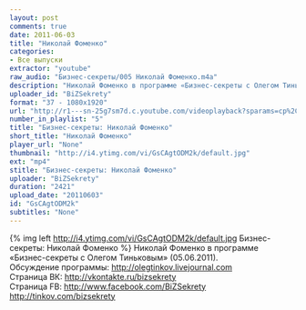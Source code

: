 ```yaml
---
layout: post
comments: true
date: 2011-06-03
title: "Николай Фоменко"
categories:
- Все выпуски
extractor: "youtube"
raw_audio: "Бизнес-секреты/005 Николай Фоменко.m4a"
description: "Николай Фоменко в программе «Бизнес-секреты с Олегом Тиньковым» (05.06.2011).\nОбсуждение программы: http://olegtinkov.livejournal.com\nСтраница ВК: http://vkontakte.ru/bizsekrety\nСтраница FB: http://www.facebook.com/BiZSekrety\nhttp://tinkov.com/bizsekrety"
uploader_id: "BiZSekrety"
format: "37 - 1080x1920"
url: "http://r1---sn-25g7sm7d.c.youtube.com/videoplayback?sparams=cp%2Cid%2Cip%2Cipbits%2Citag%2Cratebypass%2Csource%2Cupn%2Cexpire&id=1ac08082d3833369&expire=1362866581&source=youtube&newshard=yes&mv=m&sver=3&ratebypass=yes&cp=U0hVR1hRVF9NS0NONV9QS1hGOm9qbTFsTExvUjhK&mt=1362841995&ip=92.255.182.31&upn=5ooT8XO9-qs&fexp=931303%2C904448%2C929221%2C916611%2C920704%2C912806%2C902000%2C919512%2C929901%2C913605%2C925006%2C906938%2C931202%2C931401%2C908529%2C930803%2C920201%2C930101%2C930603%2C906834&ms=au&itag=37&ipbits=8&key=yt1&signature=8F52FF05314F13EE2225425B53398EAEF49F4D1D.95CA2437F8BC83D79E8E36C3037A19BE327B40A4"
number_in_playlist: "5"
title: "Бизнес-секреты: Николай Фоменко"
short_title: "Николай Фоменко"
player_url: "None"
thumbnail: "http://i4.ytimg.com/vi/GsCAgtODM2k/default.jpg"
ext: "mp4"
stitle: "Бизнес-секреты: Николай Фоменко"
uploader: "BiZSekrety"
duration: "2421"
upload_date: "20110603"
id: "GsCAgtODM2k"
subtitles: "None"
---
```


{% img left http://i4.ytimg.com/vi/GsCAgtODM2k/default.jpg Бизнес-секреты: Николай Фоменко %}
Николай Фоменко в программе «Бизнес-секреты с Олегом Тиньковым» (05.06.2011).  
Обсуждение программы: http://olegtinkov.livejournal.com  
Страница ВК: http://vkontakte.ru/bizsekrety  
Страница FB: http://www.facebook.com/BiZSekrety  
http://tinkov.com/bizsekrety